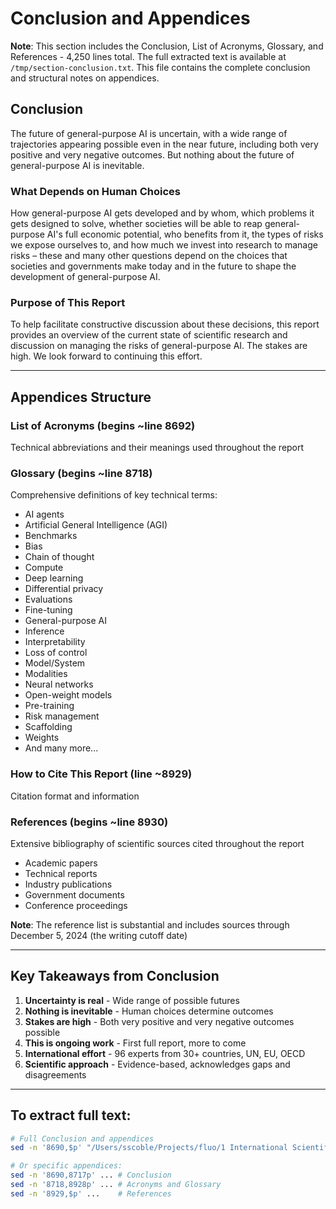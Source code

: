 # Conclusion and Appendices

**Note**: This section includes the Conclusion, List of Acronyms, Glossary, and References - 4,250 lines total. The full extracted text is available at `/tmp/section-conclusion.txt`. This file contains the complete conclusion and structural notes on appendices.

## Conclusion

The future of general-purpose AI is uncertain, with a wide range of trajectories appearing possible even in the near future, including both very positive and very negative outcomes. But nothing about the future of general-purpose AI is inevitable.

### What Depends on Human Choices

How general-purpose AI gets developed and by whom, which problems it gets designed to solve, whether societies will be able to reap general-purpose AI's full economic potential, who benefits from it, the types of risks we expose ourselves to, and how much we invest into research to manage risks – these and many other questions depend on the choices that societies and governments make today and in the future to shape the development of general-purpose AI.

### Purpose of This Report

To help facilitate constructive discussion about these decisions, this report provides an overview of the current state of scientific research and discussion on managing the risks of general-purpose AI. The stakes are high. We look forward to continuing this effort.

---

## Appendices Structure

### List of Acronyms (begins ~line 8692)
Technical abbreviations and their meanings used throughout the report

### Glossary (begins ~line 8718)  
Comprehensive definitions of key technical terms:
- AI agents
- Artificial General Intelligence (AGI)
- Benchmarks
- Bias
- Chain of thought
- Compute
- Deep learning
- Differential privacy
- Evaluations
- Fine-tuning
- General-purpose AI
- Inference
- Interpretability
- Loss of control
- Model/System
- Modalities
- Neural networks
- Open-weight models
- Pre-training
- Risk management
- Scaffolding
- Weights
- And many more...

### How to Cite This Report (line ~8929)
Citation format and information

### References (begins ~line 8930)
Extensive bibliography of scientific sources cited throughout the report
- Academic papers
- Technical reports
- Industry publications
- Government documents
- Conference proceedings

**Note**: The reference list is substantial and includes sources through December 5, 2024 (the writing cutoff date)

---

## Key Takeaways from Conclusion

1. **Uncertainty is real** - Wide range of possible futures
2. **Nothing is inevitable** - Human choices determine outcomes
3. **Stakes are high** - Both very positive and very negative outcomes possible
4. **This is ongoing work** - First full report, more to come
5. **International effort** - 96 experts from 30+ countries, UN, EU, OECD
6. **Scientific approach** - Evidence-based, acknowledges gaps and disagreements

---

## To extract full text:
```bash
# Full Conclusion and appendices
sed -n '8690,$p' "/Users/sscoble/Projects/fluo/1 International Scientific Report on the"

# Or specific appendices:
sed -n '8690,8717p' ... # Conclusion
sed -n '8718,8928p' ... # Acronyms and Glossary  
sed -n '8929,$p' ...    # References
```

